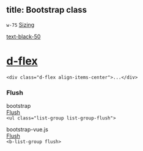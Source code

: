 title: Bootstrap class
---

`w-75` [Sizing](https://getbootstrap.com/docs/4.3/utilities/sizing/)  

[text-black-50](https://bootstrapshuffle.com/classes/text/text-black-50)   


#  [d-flex](https://getbootstrap.com/docs/4.2/utilities/flex/)

`<div class="d-flex align-items-center">...</div>`  


### Flush

bootstrap  
[Flush](https://getbootstrap.com/docs/4.0/components/list-group/#Flush)  
`<ul class="list-group list-group-flush">`  

bootstrap-vue.js  
[Flush](https://bootstrap-vue.js.org/docs/components/list-group/#list-groups-inside-cards)  
`<b-list-group flush>`